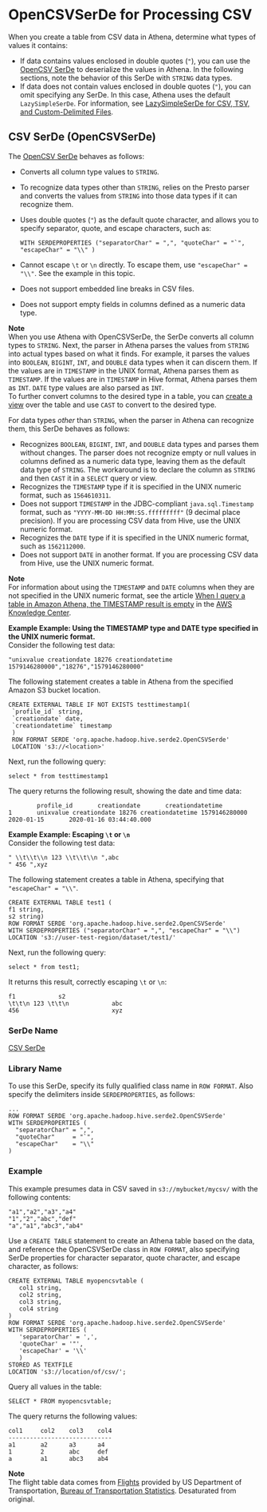 # OpenCSVSerDe for Processing CSV<a name="csv"></a>

When you create a table from CSV data in Athena, determine what types of values it contains:
+ If data contains values enclosed in double quotes \(`"`\), you can use the [OpenCSV SerDe](https://cwiki.apache.org/confluence/display/Hive/CSV+Serde) to deserialize the values in Athena\. In the following sections, note the behavior of this SerDe with `STRING` data types\.
+ If data does not contain values enclosed in double quotes \(`"`\), you can omit specifying any SerDe\. In this case, Athena uses the default `LazySimpleSerDe`\. For information, see [LazySimpleSerDe for CSV, TSV, and Custom\-Delimited Files](lazy-simple-serde.md)\.

## CSV SerDe \(OpenCSVSerDe\)<a name="csv-serde-opencsvserde"></a>

The [OpenCSV SerDe](https://cwiki.apache.org/confluence/display/Hive/CSV+Serde) behaves as follows:
+ Converts all column type values to `STRING`\.
+ To recognize data types other than `STRING`, relies on the Presto parser and converts the values from `STRING` into those data types if it can recognize them\.
+ Uses double quotes \(`"`\) as the default quote character, and allows you to specify separator, quote, and escape characters, such as: 

  ```
  WITH SERDEPROPERTIES ("separatorChar" = ",", "quoteChar" = "`", "escapeChar" = "\\" )
  ```
+ Cannot escape `\t` or `\n` directly\. To escape them, use `"escapeChar" = "\\"`\. See the example in this topic\.
+ Does not support embedded line breaks in CSV files\.
+ Does not support empty fields in columns defined as a numeric data type\.

**Note**  
When you use Athena with OpenCSVSerDe, the SerDe converts all column types to `STRING`\. Next, the parser in Athena parses the values from `STRING` into actual types based on what it finds\. For example, it parses the values into `BOOLEAN`, `BIGINT`, `INT`, and `DOUBLE` data types when it can discern them\. If the values are in `TIMESTAMP` in the UNIX format, Athena parses them as `TIMESTAMP`\. If the values are in `TIMESTAMP` in Hive format, Athena parses them as `INT`\. `DATE` type values are also parsed as `INT`\.   
 To further convert columns to the desired type in a table, you can [create a view](views.md) over the table and use `CAST` to convert to the desired type\.

For data types *other* than `STRING`, when the parser in Athena can recognize them, this SerDe behaves as follows:
+ Recognizes `BOOLEAN`, `BIGINT`, `INT`, and `DOUBLE` data types and parses them without changes\. The parser does not recognize empty or null values in columns defined as a numeric data type, leaving them as the default data type of `STRING`\. The workaround is to declare the column as `STRING` and then `CAST` it in a `SELECT` query or view\.
+ Recognizes the `TIMESTAMP` type if it is specified in the UNIX numeric format, such as `1564610311`\.
+ Does not support `TIMESTAMP` in the JDBC\-compliant `java.sql.Timestamp` format, such as `"YYYY-MM-DD HH:MM:SS.fffffffff"` \(9 decimal place precision\)\. If you are processing CSV data from Hive, use the UNIX numeric format\.
+ Recognizes the `DATE` type if it is specified in the UNIX numeric format, such as `1562112000`\.
+ Does not support `DATE` in another format\. If you are processing CSV data from Hive, use the UNIX numeric format\.

**Note**  
For information about using the `TIMESTAMP` and `DATE` columns when they are not specified in the UNIX numeric format, see the article [When I query a table in Amazon Athena, the TIMESTAMP result is empty](https://aws.amazon.com/premiumsupport/knowledge-center/query-table-athena-timestamp-empty/) in the [AWS Knowledge Center](https://aws.amazon.com/premiumsupport/knowledge-center/)\.

**Example Example: Using the TIMESTAMP type and DATE type specified in the UNIX numeric format\.**  
Consider the following test data:  

```
"unixvalue creationdate 18276 creationdatetime 1579146280000","18276","1579146280000"
```
The following statement creates a table in Athena from the specified Amazon S3 bucket location\.  

```
CREATE EXTERNAL TABLE IF NOT EXISTS testtimestamp1(
 `profile_id` string,
 `creationdate` date,
 `creationdatetime` timestamp
 )
 ROW FORMAT SERDE 'org.apache.hadoop.hive.serde2.OpenCSVSerde'
 LOCATION 's3://<location>'
```
Next, run the following query:   

```
select * from testtimestamp1
```
The query returns the following result, showing the date and time data:  

```
        profile_id       creationdate       creationdatetime
1       unixvalue creationdate 18276 creationdatetime 1579146280000       2020-01-15       2020-01-16 03:44:40.000
```

**Example Example: Escaping `\t` or `\n`**  
Consider the following test data:  

```
" \\t\\t\\n 123 \\t\\t\\n ",abc
" 456 ",xyz
```
The following statement creates a table in Athena, specifying that `"escapeChar" = "\\"`\.   

```
CREATE EXTERNAL TABLE test1 (
f1 string,
s2 string) 
ROW FORMAT SERDE 'org.apache.hadoop.hive.serde2.OpenCSVSerde' 
WITH SERDEPROPERTIES ("separatorChar" = ",", "escapeChar" = "\\") 
LOCATION 's3://user-test-region/dataset/test1/'
```
Next, run the following query:   

```
select * from test1;
```
It returns this result, correctly escaping `\t` or `\n`:  

```
f1            s2
\t\t\n 123 \t\t\n            abc
456                          xyz
```

### SerDe Name<a name="serde-name"></a>

 [CSV SerDe](https://cwiki.apache.org/confluence/display/Hive/CSV+Serde) 

### Library Name<a name="library-name"></a>

To use this SerDe, specify its fully qualified class name in `ROW FORMAT`\. Also specify the delimiters inside `SERDEPROPERTIES`, as follows:

```
...
ROW FORMAT SERDE 'org.apache.hadoop.hive.serde2.OpenCSVSerde'
WITH SERDEPROPERTIES (
  "separatorChar" = ",",
  "quoteChar"     = "`",
  "escapeChar"    = "\\"
)
```

### Example<a name="example"></a>

This example presumes data in CSV saved in `s3://mybucket/mycsv/` with the following contents:

```
"a1","a2","a3","a4"
"1","2","abc","def"
"a","a1","abc3","ab4"
```

Use a `CREATE TABLE` statement to create an Athena table based on the data, and reference the OpenCSVSerDe class in `ROW FORMAT`, also specifying SerDe properties for character separator, quote character, and escape character, as follows:

```
CREATE EXTERNAL TABLE myopencsvtable (
   col1 string,
   col2 string,
   col3 string,
   col4 string
)
ROW FORMAT SERDE 'org.apache.hadoop.hive.serde2.OpenCSVSerde'
WITH SERDEPROPERTIES (
   'separatorChar' = ',',
   'quoteChar' = '"',
   'escapeChar' = '\\'
   )
STORED AS TEXTFILE
LOCATION 's3://location/of/csv/';
```

Query all values in the table:

```
SELECT * FROM myopencsvtable;
```

The query returns the following values:

```
col1     col2    col3    col4
-----------------------------
a1       a2      a3      a4
1        2       abc     def
a        a1      abc3    ab4
```

**Note**  
The flight table data comes from [Flights](http://www.transtats.bts.gov/DL_SelectFields.asp?Table_ID=236&amp;DB_Short_Name=On-Time) provided by US Department of Transportation, [Bureau of Transportation Statistics](http://www.transtats.bts.gov/)\. Desaturated from original\.